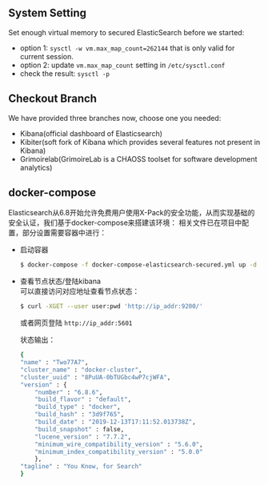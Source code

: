 ## System Setting 
Set enough virtual memory to secured ElasticSearch before we started:  
- option 1: `sysctl -w vm.max_map_count=262144` that is only valid for current session.  
- option 2: update `vm.max_map_count` setting in `/etc/sysctl.conf`
- check the result: `sysctl -p`

## Checkout Branch
We have provided three branches now, choose one you needed:
- Kibana(official dashboard of Elasticsearch)
- Kibiter(soft fork of Kibana which provides several features not present in Kibana)
- Grimoirelab(GrimoireLab is a CHAOSS toolset for software development analytics)

## docker-compose
Elasticsearch从6.8开始允许免费用户使用X-Pack的安全功能，从而实现基础的安全认证，我们基于docker-compose来搭建该环境：
相关文件已在项目中配置，部分设置需要容器中进行：

- 启动容器
    ```bash
    $ docker-compose -f docker-compose-elasticsearch-secured.yml up -d
    ```
- 查看节点状态/登陆kibana  
    可以直接访问对应地址查看节点状态：
    ```bash
    $ curl -XGET --user user:pwd 'http://ip_addr:9200/'
    ```
    或者网页登陆 `http://ip_addr:5601`

    状态输出：
    ```bash
    {
    "name" : "Two77A7",
    "cluster_name" : "docker-cluster",
    "cluster_uuid" : "8PuUA-0bTUGbc4wP7cjWFA",
    "version" : {
        "number" : "6.8.6",
        "build_flavor" : "default",
        "build_type" : "docker",
        "build_hash" : "3d9f765",
        "build_date" : "2019-12-13T17:11:52.013738Z",
        "build_snapshot" : false,
        "lucene_version" : "7.7.2",
        "minimum_wire_compatibility_version" : "5.6.0",
        "minimum_index_compatibility_version" : "5.0.0"
        },
    "tagline" : "You Know, for Search"
    }
    ```
